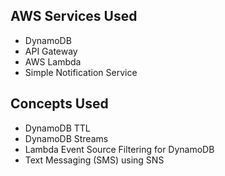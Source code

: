 ## AWS Services Used
- DynamoDB
- API Gateway
- AWS Lambda
- Simple Notification Service

## Concepts Used
- DynamoDB TTL
- DynamoDB Streams
- Lambda Event Source Filtering for DynamoDB
- Text Messaging (SMS) using SNS